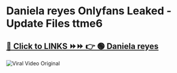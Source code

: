 
 # Daniela reyes Onlyfans Leaked - Update Files ttme6

## <h2><a href="https://clipsfans.com/Daniela_reyes&ref=git">🔗 Click to LINKS ⏩⏩ 👉 🟢 Daniela reyes </a></h2>

<a href="https://clipsfans.com/Daniela_reyes&ref=git" rel="nofollow" data-target="animated-image.originalLink"><img src="https://i.ibb.co.com/xMMVF88/686577567.gif" alt="Viral Video Original" style="max-width: 100%; display: inline-block;" data-target="animated-image.originalImage"></a>

